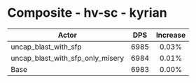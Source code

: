 # Composite - hv-sc - kyrian
| Actor | DPS | Increase |
|---|:---:|:---:|
|uncap_blast_with_sfp|6985|0.03%|
|uncap_blast_with_sfp_only_misery|6984|0.01%|
|Base|6983|0.00%|
